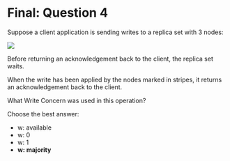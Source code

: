 # Final: Question 4

Suppose a client application is sending writes to a replica set with 3 nodes:

![](https://s3.amazonaws.com/edu-static.mongodb.com/lessons/M220/notebook_assets/replica_set_primary_secondary_highlighted_ack.png)

Before returning an acknowledgement back to the client, the replica set waits.

When the write has been applied by the nodes marked in stripes, it returns an acknowledgement back to the client.

What Write Concern was used in this operation?

Choose the best answer:

- w: available
- w: 0
- w: 1
- **w: majority**